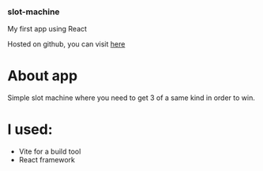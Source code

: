 ### slot-machine

My first app using React

Hosted on github, you can visit [here](https://crofrank.github.io/slot-machine/)

# About app

Simple slot machine where you need to get 3 of a same kind in order to win.

# I used:

- Vite for a build tool
- React framework
